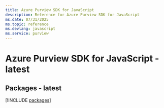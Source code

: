 ```yaml
---
title: Azure Purview SDK for JavaScript
description: Reference for Azure Purview SDK for JavaScript
ms.date: 07/31/2025
ms.topic: reference
ms.devlang: javascript
ms.service: purview
---
```

# Azure Purview SDK for JavaScript - latest
## Packages - latest
[!INCLUDE [packages](purview-index.md)]